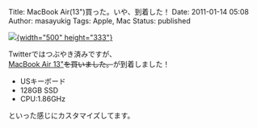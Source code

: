 Title: MacBook Air(13")買った。いや、到着した！
Date: 2011-01-14 05:08
Author: masayukig
Tags: Apple, Mac
Status: published

[![](http://farm6.static.flickr.com/5125/5352096223_fc20480cdf.jpg){width="500"
height="333"}](http://www.flickr.com/photos/masayun/5352096223/ "Untitled by masayukig, on Flickr")

Twitterではつぶやき済みですが、  
[MacBook Air
13"](http://www.apple.com/jp/macbookair/)~~を買いました。~~が到着しました！

-   USキーボード
-   128GB SSD
-   CPU:1.86GHz

といった感じにカスタマイズしてます。
